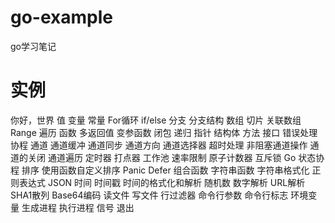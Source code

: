 # go-example
go学习笔记

# 实例
你好，世界
值
变量
常量
For循环
if/else 分支
分支结构
数组
切片
关联数组
Range 遍历
函数
多返回值
变参函数
闭包
递归
指针
结构体
方法
接口
错误处理
协程
通道
通道缓冲
通道同步
通道方向
通道选择器
超时处理
非阻塞通道操作
通道的关闭
通道遍历
定时器
打点器
工作池
速率限制
原子计数器
互斥锁
Go 状态协程
排序
使用函数自定义排序
Panic
Defer
组合函数
字符串函数
字符串格式化
正则表达式
JSON
时间
时间戳
时间的格式化和解析
随机数
数字解析
URL解析
SHA1散列
Base64编码
读文件
写文件
行过滤器
命令行参数
命令行标志
环境变量
生成进程
执行进程
信号
退出